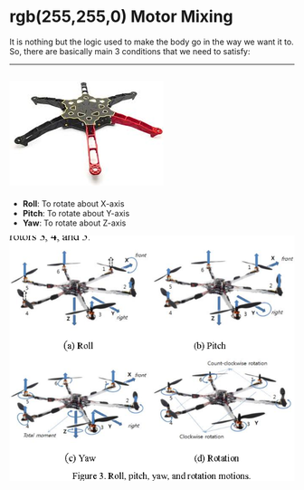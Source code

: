 # rgb(255,255,0) Motor Mixing 
It is nothing but the logic used to make the body go in the way we want it to.
So, there are basically main 3 conditions that we need to satisfy: 

---
![Illustration](Images/Copter_illustration.jpeg "Image")
---

* **Roll**: To rotate about X-axis
* **Pitch**: To rotate about Y-axis
* **Yaw**: To rotate about Z-axis

![Illustration](Images/Roll_pitch_yaw_illustration.png "Image")

